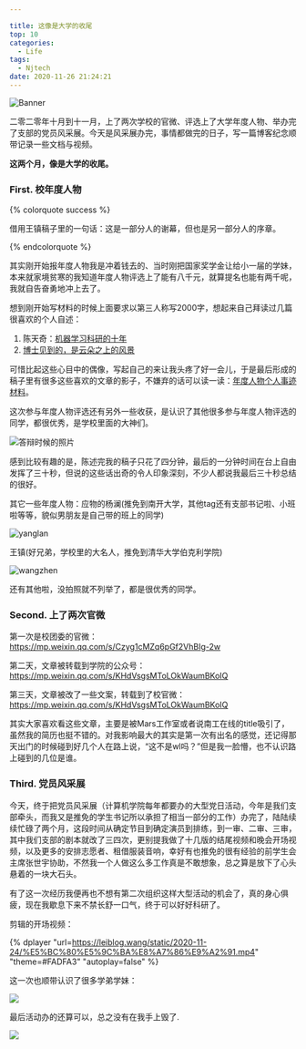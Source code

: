 ```yaml
---

title: 这像是大学的收尾
top: 10
categories:
  - Life
tags:
  - Njtech
date: 2020-11-26 21:24:21
---
```


![Banner](http://leiblog.wang/static/image/2020/11/e8qqzr.jpg)

二零二零年十月到十一月，上了两次学校的官微、评选上了大学年度人物、举办完了支部的党员风采展。今天是风采展办完，事情都做完的日子，写一篇博客纪念顺带记录一些文档与视频。

**这两个月，像是大学的收尾。**

<!-- more -->

### First. 校年度人物

{% colorquote success %}

借用王镇稿子里的一句话：这是一部分人的谢幕，但也是另一部分人的序章。

{% endcolorquote %}

其实刚开始报年度人物我是冲着钱去的、当时刚把国家奖学金让给小一届的学妹，本来就家境贫寒的我知道年度人物评选上了能有八千元，就算提名也能有两千呢，我就自告奋勇地冲上去了。

想到刚开始写材料的时候上面要求以第三人称写2000字，想起来自己拜读过几篇很喜欢的个人自述：

1. 陈天奇：[机器学习科研的十年](https://zhuanlan.zhihu.com/p/74249758) 
2. [博士见到的，是云朵之上的风景 ](https://www.sohu.com/a/389874460_773043)

可惜比起这些心目中的偶像，写起自己的来让我头疼了好一会儿，于是最后形成的稿子里有很多这些喜欢的文章的影子，不嫌弃的话可以读一读：[年度人物个人事迹材料](https://leiblog.wang/static/2020-11-27/%E4%B8%AA%E4%BA%BA%E4%BA%8B%E8%BF%B9%E6%9D%90%E6%96%99.pdf)。

这次参与年度人物评选还有另外一些收获，是认识了其他很多参与年度人物评选的同学，都很优秀，是学校里面的大神们。

![答辩时候的照片](http://leiblog.wang/static/image/2020/11/h0n6PX.jpg)

感到比较有趣的是，陈述完我的稿子只花了四分钟，最后的一分钟时间在台上自由发挥了三十秒，但说的这些话出奇的令人印象深刻，不少人都说我最后三十秒总结的很好。

其它一些年度人物：应物的杨澜(推免到南开大学，其他tag还有支部书记啦、小班啦等等，貌似男朋友是自己带的班上的同学)

![yanglan](http://www.njtech.edu.cn/__local/D/FC/80/FEF8D5F467EA19E3C6B1EC06B1C_B86C3B8D_85A66.jpg)

王镇(好兄弟，学校里的大名人，推免到清华大学伯克利学院)

![wangzhen](http://leiblog.wang/static/image/2020/11/8IWKbL.jpg)

还有其他啦，没拍照就不列举了，都是很优秀的同学。

### Second. 上了两次官微

第一次是校团委的官微：https://mp.weixin.qq.com/s/Czyg1cMZq6pGf2VhBIg-2w

第二天，文章被转载到学院的公众号：https://mp.weixin.qq.com/s/KHdVsgsMToLOkWaumBKoIQ

第三天，文章被改了一些文案，转载到了校官微：https://mp.weixin.qq.com/s/KHdVsgsMToLOkWaumBKoIQ

其实大家喜欢看这些文章，主要是被Mars工作室或者说南工在线的title吸引了，虽然我的简历也挺不错的。对我影响最大的其实是第一次有出名的感觉，还记得那天出门的时候碰到好几个人在路上说，“这不是wl吗？”但是我一脸懵，也不认识路上碰到的几位是谁。

### Third. 党员风采展

今天，终于把党员风采展（计算机学院每年都要办的大型党日活动，今年是我们支部牵头，而我又是推免的学生书记所以承担了相当一部分的工作）办完了，陆陆续续忙碌了两个月，这段时间从确定节目到确定演员到排练，到一审、二审、三审，其中我们支部的剧本就改了三四次，更别提我做了十几版的结尾视频和晚会开场视频，以及更多的安排志愿者、租借服装音响，幸好有也推免的很有经验的前学生会主席张世宇协助，不然我一个人做这么多工作真是不敢想象，总之算是放下了心头悬着的一块大石头。

有了这一次经历我便再也不想有第二次组织这样大型活动的机会了，真的身心俱疲，现在我歇息下来不禁长舒一口气，终于可以好好科研了。

剪辑的开场视频：

{% dplayer "url=https://leiblog.wang/static/2020-11-24/%E5%BC%80%E5%9C%BA%E8%A7%86%E9%A2%91.mp4"  "theme=#FADFA3" "autoplay=false" %}

这一次也顺带认识了很多学弟学妹：

![](http://leiblog.wang/static/image/2020/11/IMG_2455.JPG)

最后活动办的还算可以，总之没有在我手上毁了.

![](http://leiblog.wang/static/image/2020/11/IMG_2470.JPG)

